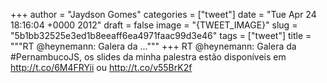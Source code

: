 
+++
author = "Jaydson Gomes"
categories = ["tweet"]
date = "Tue Apr 24 18:16:04 +0000 2012"
draft = false
image = "{TWEET_IMAGE}"
slug = "5b1bb32525e3ed1b8eeaff6ea4971faac99d3e46"
tags = ["tweet"]
title = """RT @heynemann: Galera da ..."""
+++
RT @heynemann: Galera da #PernambucoJS, os slides da minha palestra estão disponíveis em http://t.co/6M4FRYii ou http://t.co/v55BrK2f
